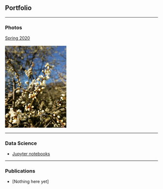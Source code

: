 ## Portfolio

---

### Photos

[Spring 2020](/spring2020)
<br><br>
<img src="images/FlowersSprint2020.jpeg?raw=true" width="40%"/>

---

### Data Science

- [Jupyter notebooks](https://github.com/differenczi)

---

### Publications

- [Nothing here yet]


